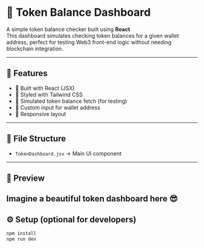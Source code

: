 # 🧮 Token Balance Dashboard

A simple token balance checker built using **React**  
This dashboard simulates checking token balances for a given wallet address, perfect for testing Web3 front-end logic without needing blockchain integration.

---

## 🚀 Features

- 📘 Built with React (JSX)
- 🎨 Styled with Tailwind CSS
- 🧪 Simulated token balance fetch (for testing)
- 🔢 Custom input for wallet address
- 📱 Responsive layout

---

## 📂 File Structure

- `TokenDashboard.jsx` → Main UI component
- ---

## 📸 Preview

Imagine a beautiful token dashboard here 😎
---

## ⚙️ Setup (optional for developers)

```bash
npm install
npm run dev
```
